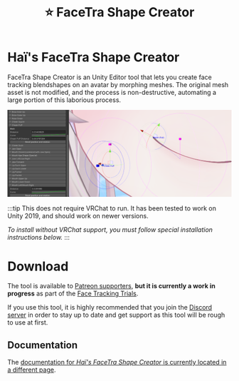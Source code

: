 ﻿---
title: ⭐ FaceTra Shape Creator
---

# Haï's FaceTra Shape Creator

FaceTra Shape Creator is an Unity Editor tool that lets you create face tracking blendshapes on an avatar by morphing meshes. The original mesh asset is not modified, and the process is non-destructive, automating a large portion of this laborious process.

![img/Unity_UVLJG0eePN.png](img/Unity_UVLJG0eePN.png)

:::tip
This does not require VRChat to run. It has been tested to work on Unity 2019, and should work on newer versions.

*To install without VRChat support, you must follow special installation instructions below.*
:::

# Download

The tool is available to [Patreon supporters](https://www.patreon.com/vr_hai), **but it is currently a work in progress** as part of the [Face Tracking Trials](https://www.notion.so/f4032b4827e146fe9d2d3776e5da0f3b?pvs=21).

If you use this tool, it is highly recommended that you join the [Discord server](https://discord.com/invite/58fWAUTYF8) in order to stay up to date and get support as this tool will be rough to use at first.

## Documentation

The [documentation for *Haï's FaceTra Shape Creator* is currently located in a different page](https://hai-vr.notion.site/hai-vr/Ha-s-FaceTra-Shape-Creator-f1d95d4459e54fc3b2f166d9ebb5ebf3).

